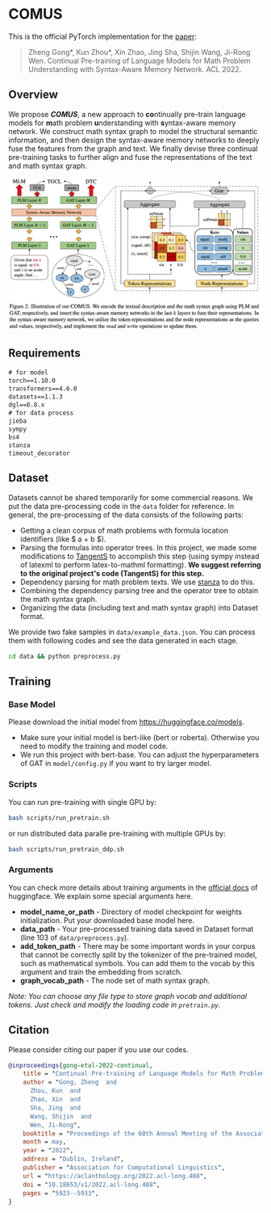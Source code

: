 # COMUS
This is the official PyTorch implementation for the [paper](https://aclanthology.org/2022.acl-long.408/):
> Zheng Gong*, Kun Zhou*, Xin Zhao, Jing Sha, Shijin Wang, Ji-Rong Wen. Continual Pre-training of Language Models for Math Problem Understanding with Syntax-Aware Memory Network. ACL 2022.

## Overview

We propose ***COMUS***, a new approach to **co**ntinually pre-train language models for **m**ath problem **u**nderstanding with **s**yntax-aware memory network. We construct math syntax graph to model the structural semantic information, and then design the syntax-aware memory networks to deeply fuse the features from the graph and text. We finally devise three continual pre-training tasks to further align and fuse the representations of the text and math syntax graph.

![](figure/model.png)

## Requirements

```
# for model
torch==1.10.0
transformers==4.6.0
datasets==1.1.3
dgl==0.8.x
# for data process
jieba
sympy
bs4
stanza
timeout_decorator
```

## Dataset

Datasets cannot be shared temporarily for some commercial reasons. We put the data pre-processing code in the `data` folder for reference. In general, the pre-processing of the data consists of the following parts:

- Getting a clean corpus of math problems with formula location identifiers (like \$ a + b \$).
- Parsing the formulas into operator trees. In this project, we made some modifications to [TangentS](https://github.com/BehroozMansouri/TangentCFT/tree/master/TangentS) to accomplish this step (using sympy instead of latexml to perform latex-to-mathml formatting). **We suggest referring to the original project's code (TangentS) for this step.**
- Dependency parsing for math problem texts. We use [stanza](https://stanfordnlp.github.io/stanza/depparse.html) to do this.
- Combining the dependency parsing tree and the operator tree to obtain the math syntax graph.
- Organizing the data (including text and math syntax graph) into Dataset format.

We provide two fake samples in `data/example_data.json`. You can process them with following codes and see the data generated in each stage.
```bash
cd data && python preprocess.py
```

## Training

### Base Model
Please download the initial model from https://huggingface.co/models.
- Make sure your initial model is bert-like (bert or roberta). Otherwise you need to modify the training and model code.
- We run this project with bert-base. You can adjust the hyperparameters of GAT in `model/config.py` if you want to try larger model.

### Scripts
You can run pre-training with single GPU by:
```bash
bash scripts/run_pretrain.sh
```
or run distributed data paralle pre-training with multiple GPUs by:
```bash
bash scripts/run_pretrain_ddp.sh
```

### Arguments
You can check more details about training arguments in the [official docs](https://huggingface.co/transformers/v4.6.0/main_classes/trainer.html#trainingarguments) of huggingface. We explain some special arguments here.
- **model_name_or_path** - Directory of model checkpoint for weights initialization. Put your downloaded base model here.
- **data_path** - Your pre-processed training data saved in Dataset format (line 103 of `data/preprocess.py`).
- **add_token_path** - There may be some important words in your corpus that cannot be correctly split by the tokenizer of the pre-trained model, such as mathematical symbols. You can add them to the vocab by this argument and train the embedding from scratch.
- **graph_vocab_path** - The node set of math syntax graph.

*Note: You can choose any file type to store graph vocab and additional tokens. Just check and modify the loading code in `pretrain.py`.*

## Citation

Please consider citing our paper if you use our codes.

```bibtex
@inproceedings{gong-etal-2022-continual,
    title = "Continual Pre-training of Language Models for Math Problem Understanding with Syntax-Aware Memory Network",
    author = "Gong, Zheng  and
      Zhou, Kun  and
      Zhao, Xin  and
      Sha, Jing  and
      Wang, Shijin  and
      Wen, Ji-Rong",
    booktitle = "Proceedings of the 60th Annual Meeting of the Association for Computational Linguistics (Volume 1: Long Papers)",
    month = may,
    year = "2022",
    address = "Dublin, Ireland",
    publisher = "Association for Computational Linguistics",
    url = "https://aclanthology.org/2022.acl-long.408",
    doi = "10.18653/v1/2022.acl-long.408",
    pages = "5923--5933",
}
```